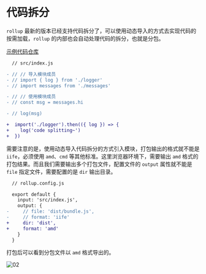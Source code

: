 # 代码拆分

`rollup` 最新的版本已经支持代码拆分了，可以使用动态导入的方式去实现代码的按需加载，`rollup` 的内部也会自动处理代码的拆分，也就是分包。

[示例代码仓库](https://github.com/jwchan1996/rollup-play/blob/main/06-code-splitting)

```diff
  // src/index.js

- // // 导入模块成员
- // import { log } from './logger'
- // import messages from './messages'

- // // 使用模块成员
- // const msg = messages.hi

- // log(msg)

+  import('./logger').then(({ log }) => {
+    log('code splitting~')
+  })
```

需要注意的是，使用动态导入代码拆分的方式引入模块，打包输出的格式就不能是 `iife`，必须使用 `amd`、`cmd` 等其他标准。这里浏览器环境下，需要输出 `amd` 格式的打包结果。而且我们需要输出多个打包文件，配置文件的 `output` 属性就不能是 `file` 指定文件，需要配置的是 `dir` 输出目录。

```diff
  // rollup.config.js

  export default {
    input: 'src/index.js',
    output: {
-     // file: 'dist/bundle.js',
-     // format: 'iife'
+     dir: 'dist',
+     format: 'amd'
    }
  }
```

打包后可以看到分包文件以 `amd` 格式导出的。

![02](~public/rollup/06/01.png)